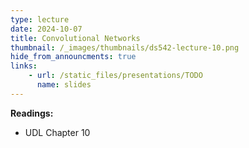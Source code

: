 ```yaml
---
type: lecture
date: 2024-10-07
title: Convolutional Networks
thumbnail: /_images/thumbnails/ds542-lecture-10.png
hide_from_announcments: true
links:
    - url: /static_files/presentations/TODO
      name: slides
---
```

**Readings:**
- UDL Chapter 10

